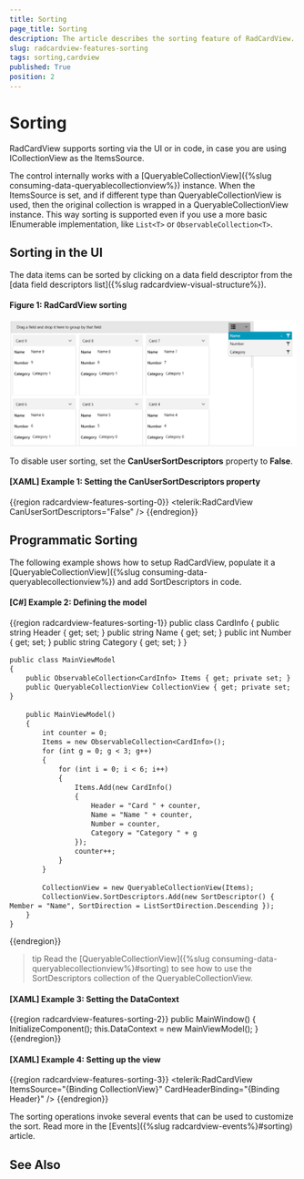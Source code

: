 ```yaml
---
title: Sorting
page_title: Sorting
description: The article describes the sorting feature of RadCardView.
slug: radcardview-features-sorting
tags: sorting,cardview
published: True
position: 2
---
```


# Sorting

RadCardView supports sorting via the UI or in code, in case you are using ICollectionView as the ItemsSource.

The control internally works with a [QueryableCollectionView]({%slug consuming-data-queryablecollectionview%}) instance. When the ItemsSource is set, and if different type than QueryableCollectionView is used, then the original collection is wrapped in a QueryableCollectionView instance. This way sorting is supported even if you use a more basic IEnumerable implementation, like `List<T>` or `ObservableCollection<T>`.
 
## Sorting in the UI

The data items can be sorted by clicking on a data field descriptor from the [data field descriptors list]({%slug radcardview-visual-structure%}).

#### Figure 1: RadCardView sorting
![](images/radcardview-features-sorting-0.png)

To disable user sorting, set the __CanUserSortDescriptors__ property to __False__.

#### __[XAML] Example 1: Setting the CanUserSortDescriptors property__
{{region radcardview-features-sorting-0}}
	<telerik:RadCardView CanUserSortDescriptors="False" />
{{endregion}}

## Programmatic Sorting

The following example shows how to setup RadCardView, populate it a [QueryableCollectionView]({%slug consuming-data-queryablecollectionview%}) and add SortDescriptors in code.

#### __[C#] Example 2: Defining the model__
{{region radcardview-features-sorting-1}}
	public class CardInfo
    {
        public string Header { get; set; }
        public string Name { get; set; }
        public int Number { get; set; }
        public string Category { get; set; }
    }
	
	public class MainViewModel
    {
        public ObservableCollection<CardInfo> Items { get; private set; }
        public QueryableCollectionView CollectionView { get; private set; }

        public MainViewModel()
        {
            int counter = 0;
            Items = new ObservableCollection<CardInfo>();
            for (int g = 0; g < 3; g++)
            {
                for (int i = 0; i < 6; i++)
                {
                    Items.Add(new CardInfo()
                    {
                        Header = "Card " + counter,
                        Name = "Name " + counter,
                        Number = counter,
                        Category = "Category " + g
                    });
                    counter++;
                }
            }

            CollectionView = new QueryableCollectionView(Items);
            CollectionView.SortDescriptors.Add(new SortDescriptor() { Member = "Name", SortDirection = ListSortDirection.Descending });        
        }
    }
{{endregion}} 

>tip Read the [QueryableCollectionView]({%slug consuming-data-queryablecollectionview%}#sorting) to see how to use the SortDescriptors collection of the QueryableCollectionView.

#### __[XAML] Example 3: Setting the DataContext__
{{region radcardview-features-sorting-2}}
	public MainWindow()
	{
		InitializeComponent();
		this.DataContext = new MainViewModel();
	}
{{endregion}}

#### __[XAML] Example 4: Setting up the view__
{{region radcardview-features-sorting-3}}
	<telerik:RadCardView ItemsSource="{Binding CollectionView}" CardHeaderBinding="{Binding Header}" />
{{endregion}}

The sorting operations invoke several events that can be used to customize the sort. Read more in the [Events]({%slug radcardview-events%}#sorting) article.

## See Also